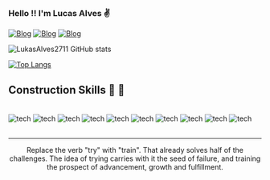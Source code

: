 ### Hello !!  I'm Lucas Alves  ✌️



[![Blog](https://img.shields.io/badge/Gmail-D14836?style=for-the-badge&logo=gmail&logoColor=white)](lucasfasilva27@gmail.com)
[![Blog](https://img.shields.io/badge/Telegram-2CA5E0?style=for-the-badge&logo=telegram&logoColor=white)](14999045481)
[![Blog](https://img.shields.io/badge/Discord-7289DA?style=for-the-badge&logo=discord&logoColor=white)](Lukas_alves#2567)



  ![LukasAlves2711 GitHub stats](https://github-readme-stats.vercel.app/api?username=LukasAlves2711&show_icons=true&theme=dracula)
  
  [![Top Langs](https://github-readme-stats.vercel.app/api/top-langs/?username=LukasAlves2711&layout=compact)](https://github.com/LukasAlves2711/github-readme-stats)
  


## Construction Skills 🚀 🚧

<div style="display: inline_block"> <br/>
     <img align="center"  alt="tech" src="https://img.shields.io/badge/HTML5-E34F26?style=for-the-badge&logo=html5&logoColor=white" />  
     <img align="center"  alt="tech" src="https://img.shields.io/badge/CSS3-1572B6?style=for-the-badge&logo=css3&logoColor=white" />  
     <img align="center"  alt="tech" src="https://img.shields.io/badge/JavaScript-323330?style=for-the-badge&logo=javascript&logoColor=F7DF1E" />
     <img align="center"  alt="tech" src="https://img.shields.io/badge/Java-ED8B00?style=for-the-badge&logo=java&logoColor=white" /> 
     <img align="center"  alt="tech" src="https://img.shields.io/badge/Python-14354C?style=for-the-badge&logo=python&logoColor=white" /> 
     <img align="center"  alt="tech" src="https://img.shields.io/badge/PHP-777BB4?style=for-the-badge&logo=php&logoColor=white" /> 
     <img align="center"  alt="tech" src="https://img.shields.io/badge/Node.js-43853D?style=for-the-badge&logo=node.js&logoColor=white" /> 
     <img align="center"  alt="tech" src="https://img.shields.io/badge/React-20232A?style=for-the-badge&logo=react&logoColor=61DAFB" /> 
     <img align="center"  alt="tech" src="https://img.shields.io/badge/Spring-6DB33F?style=for-the-badge&logo=spring&logoColor=white" /> 
     <img align="center"  alt="tech" src="https://img.shields.io/badge/Laravel-FF2D20?style=for-the-badge&logo=laravel&logoColor=white" />  
</div> <br/>

---

<p style="text-align: center"> 
  Replace the verb "try" with "train". That already solves half of the challenges.
The idea of trying carries with it the seed of failure, and training the prospect of advancement, growth and fulfillment.
  
 </p>
